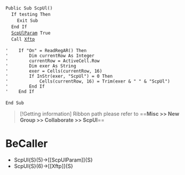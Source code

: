&nbsp;  &nbsp;  &nbsp;  &nbsp;  
`Public Sub ScpUl()`  
&nbsp;&nbsp;&nbsp;&nbsp;`If testing Then`  
&nbsp;&nbsp;&nbsp;&nbsp;&nbsp;&nbsp;&nbsp;&nbsp;`Exit Sub`  
&nbsp;&nbsp;&nbsp;&nbsp;`End If`  
&nbsp;&nbsp;&nbsp;&nbsp;[`ScpUlParam`](ScpUlParam)` True`  
&nbsp;&nbsp;&nbsp;&nbsp;`Call `[`Xftp`](Xftp)  
&nbsp;  &nbsp;  &nbsp;  &nbsp;  
`'    If "On" = ReadRegAR() Then`  
`'        Dim currentRow As Integer`  
`'        currentRow = ActiveCell.Row`  
`'        Dim exer As String`  
`'        exer = Cells(currentRow, 16)`  
`'        If InStr(exer, "ScpUl") = 0 Then`  
`'            Cells(currentRow, 16) = Trim(exer & " " & "ScpUl")`  
`'        End If`  
`'    End If`  
&nbsp;  &nbsp;  &nbsp;  &nbsp;  
`End Sub`  


> [!Getting information]
> Ribbon path please refer to ==**Misc >> New Group >> Collaborate >> ScpUl**==


# BeCaller
- ScpUl{S}(5)->[[ScpUlParam]]{S}
- ScpUl{S}(6)->[[Xftp]]{S}

